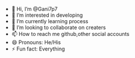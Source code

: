 - 👋 Hi, I’m @Gani7p7
- 👀 I’m interested in developing 
- 🌱 I’m currently learning process
- 💞️ I’m looking to collaborate on creaters
- 📫 How to reach me github,other social accounts
- 😄 Pronouns: He/His
- ⚡ Fun fact: Everything

<!---
Gani7p7/Gani7p7 is a ✨ special ✨ repository because its `README.md` (this file) appears on your GitHub profile.
You can click the Preview link to take a look at your changes.
--->
